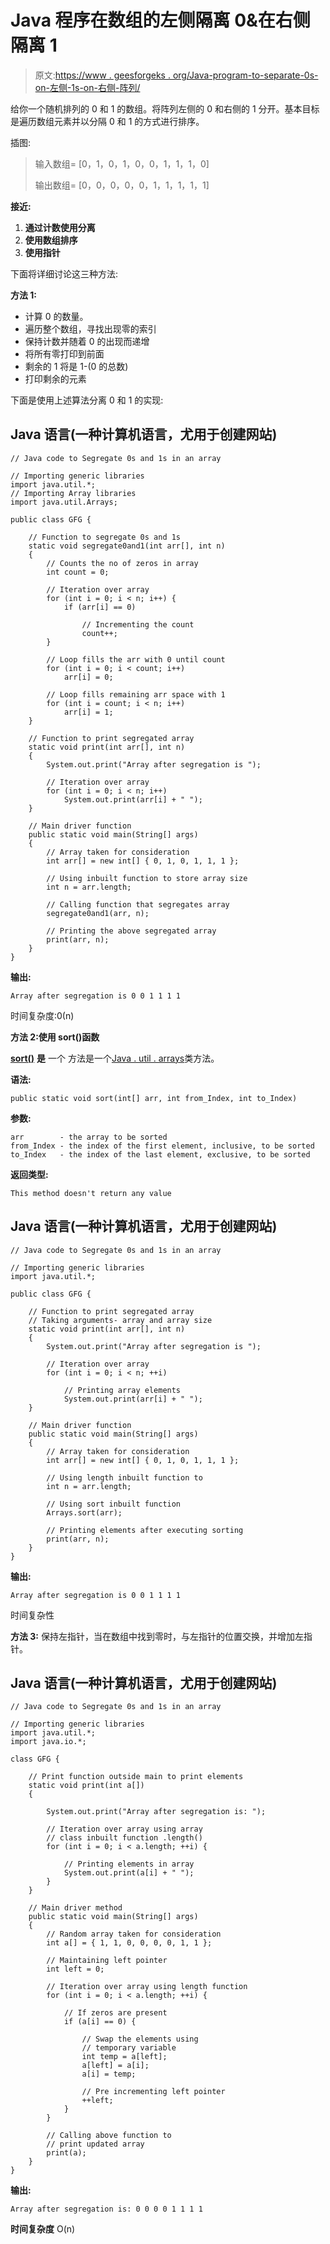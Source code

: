 # Java 程序在数组的左侧隔离 0&在右侧隔离 1

> 原文:[https://www . geesforgeks . org/Java-program-to-separate-0s-on-左侧-1s-on-右侧-阵列/](https://www.geeksforgeeks.org/java-program-to-segregate-0s-on-left-side-1s-on-right-side-of-the-array/)

给你一个随机排列的 0 和 1 的数组。将阵列左侧的 0 和右侧的 1 分开。基本目标是遍历数组元素并以分隔 0 和 1 的方式进行排序。

插图:

> 输入数组= [0，1，0，1，0，0，1，1，1，0]
> 
> 输出数组= [0，0，0，0，0，1，1，1，1，1]

**接近:**

1.  **通过计数使用分离**
2.  **使用数组排序**
3.  **使用指针**

下面将详细讨论这三种方法:

**方法 1:**

*   计算 0 的数量。
*   遍历整个数组，寻找出现零的索引
*   保持计数并随着 0 的出现而递增
*   将所有零打印到前面
*   剩余的 1 将是 1-(0 的总数)
*   打印剩余的元素

下面是使用上述算法分离 0 和 1 的实现:

## Java 语言(一种计算机语言，尤用于创建网站)

```
// Java code to Segregate 0s and 1s in an array

// Importing generic libraries
import java.util.*;
// Importing Array libraries
import java.util.Arrays;

public class GFG {

    // Function to segregate 0s and 1s
    static void segregate0and1(int arr[], int n)
    {
        // Counts the no of zeros in array
        int count = 0;

        // Iteration over array
        for (int i = 0; i < n; i++) {
            if (arr[i] == 0)

                // Incrementing the count
                count++;
        }

        // Loop fills the arr with 0 until count
        for (int i = 0; i < count; i++)
            arr[i] = 0;

        // Loop fills remaining arr space with 1
        for (int i = count; i < n; i++)
            arr[i] = 1;
    }

    // Function to print segregated array
    static void print(int arr[], int n)
    {
        System.out.print("Array after segregation is ");

        // Iteration over array
        for (int i = 0; i < n; i++)
            System.out.print(arr[i] + " ");
    }

    // Main driver function
    public static void main(String[] args)
    {
        // Array taken for consideration
        int arr[] = new int[] { 0, 1, 0, 1, 1, 1 };

        // Using inbuilt function to store array size
        int n = arr.length;

        // Calling function that segregates array
        segregate0and1(arr, n);

        // Printing the above segregated array
        print(arr, n);
    }
}
```

**输出:**

```
Array after segregation is 0 0 1 1 1 1 
```

时间复杂度:0(n)

**方法 2:使用 sort()函数**

[**sort()**](https://www.geeksforgeeks.org/arrays-sort-in-java-with-examples/) **是** 一个 方法是一个[Java . util . arrays](https://www.geeksforgeeks.org/array-class-in-java/)类方法。

**语法:**

```
public static void sort(int[] arr, int from_Index, int to_Index)
```

**参数:**

```
arr        - the array to be sorted
from_Index - the index of the first element, inclusive, to be sorted
to_Index   - the index of the last element, exclusive, to be sorted
```

**返回类型:**

```
This method doesn't return any value
```

## Java 语言(一种计算机语言，尤用于创建网站)

```
// Java code to Segregate 0s and 1s in an array

// Importing generic libraries
import java.util.*;

public class GFG {

    // Function to print segregated array
    // Taking arguments- array and array size
    static void print(int arr[], int n)
    {
        System.out.print("Array after segregation is ");

        // Iteration over array
        for (int i = 0; i < n; ++i)

            // Printing array elements
            System.out.print(arr[i] + " ");
    }

    // Main driver function
    public static void main(String[] args)
    {
        // Array taken for consideration
        int arr[] = new int[] { 0, 1, 0, 1, 1, 1 };

        // Using length inbuilt function to
        int n = arr.length;

        // Using sort inbuilt function
        Arrays.sort(arr);

        // Printing elements after executing sorting
        print(arr, n);
    }
}
```

**输出:**

```
Array after segregation is 0 0 1 1 1 1 
```

时间复杂性

**方法 3:** 保持左指针，当在数组中找到零时，与左指针的位置交换，并增加左指针。

## Java 语言(一种计算机语言，尤用于创建网站)

```
// Java code to Segregate 0s and 1s in an array

// Importing generic libraries
import java.util.*;
import java.io.*;

class GFG {

    // Print function outside main to print elements
    static void print(int a[])
    {

        System.out.print("Array after segregation is: ");

        // Iteration over array using array
        // class inbuilt function .length()
        for (int i = 0; i < a.length; ++i) {

            // Printing elements in array
            System.out.print(a[i] + " ");
        }
    }

    // Main driver method
    public static void main(String[] args)
    {
        // Random array taken for consideration
        int a[] = { 1, 1, 0, 0, 0, 0, 1, 1 };

        // Maintaining left pointer
        int left = 0;

        // Iteration over array using length function
        for (int i = 0; i < a.length; ++i) {

            // If zeros are present
            if (a[i] == 0) {

                // Swap the elements using
                // temporary variable
                int temp = a[left];
                a[left] = a[i];
                a[i] = temp;

                // Pre incrementing left pointer
                ++left;
            }
        }

        // Calling above function to
        // print updated array
        print(a);
    }
}
```

**输出:**

```
Array after segregation is: 0 0 0 0 1 1 1 1 
```

**时间复杂度** O(n)
